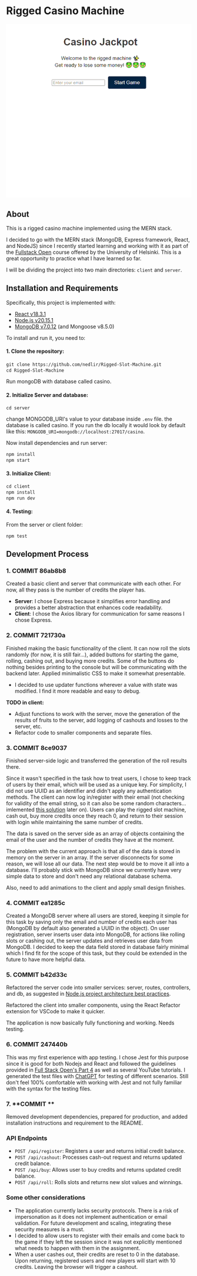 # Rigged Casino Machine

![Rigged Casino Machine app](README.gif)

## About

This is a rigged casino machine implemented using the MERN stack.

I decided to go with the MERN stack (MongoDB, Express framework, React, and NodeJS) since I recently started learning and working with it as part of the [Fullstack Open](https://fullstackopen.com/en/about/) course offered by the University of Helsinki. This is a great opportunity to practice what I have learned so far.

I will be dividing the project into two main directories: `client` and `server`.

## Installation and Requirements

Specifically, this project is implemented with:

- [React v18.3.1](https://github.com/facebook/react/blob/main/CHANGELOG.md#1831-april-26-2024)
- [Node.js v20.15.1](https://nodejs.org/en/blog/release/v20.15.1)
- [MongoDB v7.0.12](https://www.mongodb.com/docs/manual/release-notes/7.0/) (and Mongoose v8.5.0)

To install and run it, you need to:

#### 1. Clone the repository:

```
git clone https://github.com/nedlir/Rigged-Slot-Machine.git
cd Rigged-Slot-Machine
```
Run mongoDB with database called casino. 


#### 2. Initialize Server and database:

```
cd server
```

change MONGODB_URI's value to your database inside `.env` file. the database is called casino. If you run the db locally it would look by default like this: `MONGODB_URI=mongodb://localhost:27017/casino`.

Now install dependencies and run server:

```
npm install
npm start
```

#### 3. Initialize Client:

```
cd client
npm install
npm run dev
```

#### 4. Testing:

From the server or client folder:

```
npm test
```

## Development Process

### 1. **COMMIT 86ab8b8**

Created a basic client and server that communicate with each other. For now, all they pass is the number of credits the player has.

- **Server**: I chose Express because it simplifies error handling and provides a better abstraction that enhances code readability.
- **Client**: I chose the Axios library for communication for same reasons I chose Express.

### 2. **COMMIT 721730a**

Finished making the basic functionality of the client. It can now roll the slots randomly (for now, it is still fair...), added buttons for starting the game, rolling, cashing out, and buying more credits. Some of the buttons do nothing besides printing to the console but will be communicating with the backend later. Applied minimalistic CSS to make it somewhat presentable.

- I decided to use updater functions wherever a value with state was modified. I find it more readable and easy to debug.

**TODO in client:**

- Adjust functions to work with the server, move the generation of the results of fruits to the server, add logging of cashouts and losses to the server, etc.
- Refactor code to smaller components and separate files.

### 3. **COMMIT 8ce9037**

Finished server-side logic and transferred the generation of the roll results there.

Since it wasn't specified in the task how to treat users, I chose to keep track of users by their email, which will be used as a unique key. For simplicity, I did not use UUID as an identifier and didn't apply any authentication methods. The client can now log in/register with their email (not checking for validity of the email string, so it can also be some random characters... imlemented [this solution](https://stackoverflow.com/questions/73568206/email-validation-is-not-working-in-javascript]) later on). Users can play the rigged slot machine, cash out, buy more credits once they reach 0, and return to their session with login while maintaining the same number of credits.

The data is saved on the server side as an array of objects containing the email of the user and the number of credits they have at the moment.

The problem with the current approach is that all of the data is stored in memory on the server in an array. If the server disconnects for some reason, we will lose all our data. The next step would be to move it all into a database. I'll probably stick with MongoDB since we currently have very simple data to store and don't need any relational database schema.

Also, need to add animations to the client and apply small design finishes.

### 4. **COMMIT ea1285c**

Created a MongoDB server where all users are stored, keeping it simple for this task by saving only the email and number of credits each user has (MongoDB by default also generated a UUID in the object).
On user registration, server inserts user data into MongoDB, for actions like rolling slots or cashing out, the server updates and retrieves user data from MongoDB.
I decided to keep the data field stored in database fairly minimal which I find fit for the scope of this task, but they could be extended in the future to have more helpful data.

### 5. **COMMIT b42d33c**

Refactored the server code into smaller services: server, routes, controllers, and db, as suggested in [Node.js project architecture best practices](https://blog.logrocket.com/node-js-project-architecture-best-practices/).

Refactored the client into smaller components, using the React Refactor extension for VSCode to make it quicker.

The application is now basically fully functioning and working. Needs testing.

### 6. **COMMIT 247440b**

This was my first experience with app testing. I chose Jest for this purpose since it is good for both Nodejs and React and followed the guidelines provided in [Full Stack Open's Part 4](https://fullstackopen.com/en/part4) as well as several YouTube tutorials. I generated the test files with [ChatGPT](https://chatgpt.com/) for testing of different scenarios. Still don't feel 100% comfortable with working with Jest and not fully familiar with the syntax for the testing files.

### 7. **COMMIT **

Removed development dependencies, prepared for production, and added installation instructions and requirement to the README.

### API Endpoints

- `POST /api/register`: Registers a user and returns initial credit balance.
- `POST /api/cashout`: Processes cash-out request and returns updated credit balance.
- `POST /api/buy`: Allows user to buy credits and returns updated credit balance.
- `POST /api/roll`: Rolls slots and returns new slot values and winnings.

### Some other considerations

- The application currently lacks security protocols. There is a risk of impersonation as it does not implement authentication or email validation. For future development and scaling, integrating these security measures is a must.
- I decided to allow users to register with their emails and come back to the game if they left the session since it was not explicitly mentioned what needs to happen with them in the assignment.
- When a user cashes out, their credits are reset to 0 in the database. Upon returning, registered users and new players will start with 10 credits. Leaving the browser will trigger a cashout.
